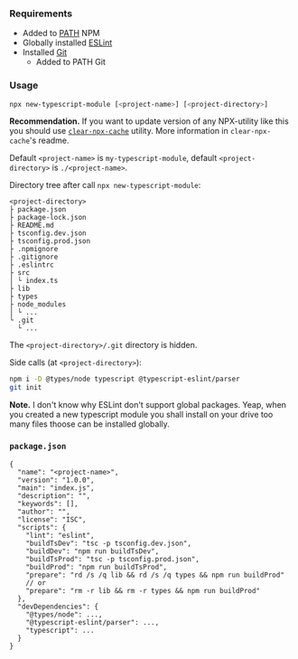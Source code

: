 ### Requirements

* Added to [PATH](https://en.wikipedia.org/wiki/PATH_(variable)) NPM
* Globally installed [ESLint](https://www.npmjs.com/package/eslint)
* Installed [Git](https://git-scm.com/downloads)
  * Added to PATH Git

### Usage

```sh
npx new-typescript-module [<project-name>] [<project-directory>]
```

**Recommendation.** If you want to update version of any NPX-utility like this you should use [`clear-npx-cache`](https://www.npmjs.com/package/clear-npx-cache) utility. More information in `clear-npx-cache`'s readme.

Default `<project-name>` is `my-typescript-module`, default `<project-directory>` is `./<project-name>`.

Directory tree after call `npx new-typescript-module`:

```plain
<project-directory>
├ package.json
├ package-lock.json
├ README.md
├ tsconfig.dev.json
├ tsconfig.prod.json
├ .npmignore
├ .gitignore
├ .eslintrc
├ src
│ └ index.ts
├ lib
├ types
├ node_modules
│ └ ...
└ .git
  └ ...
```

The `<project-directory>/.git` directory is hidden.

Side calls (at `<project-directory>`):

```sh
npm i -D @types/node typescript @typescript-eslint/parser
git init
```

**Note.** I don't know why ESLint don't support global packages. Yeap, when you created a new typescript module you shall install on your drive too many files thoose can be installed globally.

### `package.json`

```plain
{
  "name": "<project-name>",
  "version": "1.0.0",
  "main": "index.js",
  "description": "",
  "keywords": [],
  "author": "",
  "license": "ISC",
  "scripts": {
    "lint": "eslint",
    "buildTsDev": "tsc -p tsconfig.dev.json",
    "buildDev": "npm run buildTsDev",
    "buildTsProd": "tsc -p tsconfig.prod.json",
    "buildProd": "npm run buildTsProd",
    "prepare": "rd /s /q lib && rd /s /q types && npm run buildProd"
    // or
    "prepare": "rm -r lib && rm -r types && npm run buildProd"
  },
  "devDependencies": {
    "@types/node": ...,
    "@typescript-eslint/parser": ...,
    "typescript": ...
  }
}
```